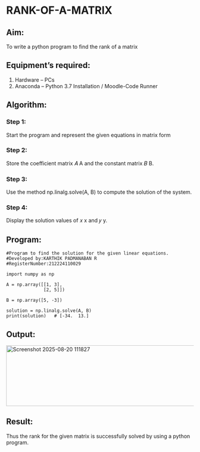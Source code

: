 # RANK-OF-A-MATRIX
## Aim:
To write a python program to find the rank of a matrix
## Equipment’s required:
1. 	Hardware – PCs
2. 	Anaconda – Python 3.7 Installation / Moodle-Code Runner
## Algorithm:
### Step 1:
Start the program and represent the given equations in matrix form 

### Step 2:
Store the coefficient matrix 
𝐴
A and the constant matrix 
𝐵
B.

### Step 3:
Use the method np.linalg.solve(A, B) to compute the solution of the system.

### Step 4:
Display the solution values of 
𝑥
x and 
𝑦
y.
## Program:
```
#Program to find the solution for the given linear equations.
#Developed by:KARTHIK PADMANABAN R 
#RegisterNumber:212224110029

import numpy as np

A = np.array([[1, 3],
              [2, 5]])

B = np.array([5, -3])

solution = np.linalg.solve(A, B)
print(solution)   # [-34.  13.]
```
## Output:
<img width="1242" height="163" alt="Screenshot 2025-08-20 111827" src="https://github.com/user-attachments/assets/b52769ba-f815-4119-8a58-61ffe8705d8d" />

## Result:
Thus the rank for the given matrix is successfully solved by  using a python program.

